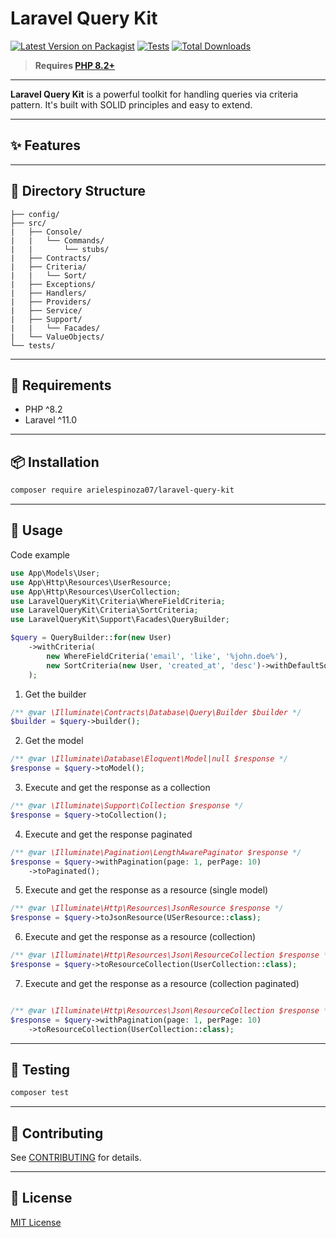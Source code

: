 # Laravel Query Kit

[![Latest Version on Packagist](https://img.shields.io/packagist/v/arielespinoza07/laravel-query-kit.svg?style=flat-square)](https://packagist.org/packages/arielespinoza07/laravel-query-kit)
[![Tests](https://img.shields.io/github/actions/workflow/status/arielespinoza07/laravel-query-kit/run-tests.yml?label=tests)](https://github.com/arielespinoza07/laravel-query-kit/actions)
[![Total Downloads](https://img.shields.io/packagist/dt/arielespinoza07/laravel-query-kit.svg?style=flat-square)](https://packagist.org/packages/arielespinoza07/laravel-query-kit)

> **Requires [PHP 8.2+](https://php.net/releases/)**

---

**Laravel Query Kit** is a powerful toolkit for handling queries via criteria pattern. It's built with SOLID principles and easy to extend.

---

## ✨ Features


---

## 📁 Directory Structure

```
├── config/
├── src/
|   ├── Console/
|   |   └── Commands/
|   |       └── stubs/
|   ├── Contracts/
|   ├── Criteria/
|   |   └── Sort/
|   ├── Exceptions/
|   ├── Handlers/
|   ├── Providers/
|   ├── Service/
|   ├── Support/
|   |   └── Facades/
|   └── ValueObjects/
└── tests/
```

---

## 🧱 Requirements

- PHP ^8.2
- Laravel ^11.0

---

## 📦 Installation

```bash
composer require arielespinoza07/laravel-query-kit
```

---

## 🚀 Usage

Code example

```php
use App\Models\User;
use App\Http\Resources\UserResource;
use App\Http\Resources\UserCollection;
use LaravelQueryKit\Criteria\WhereFieldCriteria;
use LaravelQueryKit\Criteria\SortCriteria;
use LaravelQueryKit\Support\Facades\QueryBuilder;

$query = QueryBuilder::for(new User)
    ->withCriteria(
        new WhereFieldCriteria('email', 'like', '%john.doe%'),
        new SortCriteria(new User, 'created_at', 'desc')->withDefaultSorts()
    );
```

1. Get the builder

```php
/** @var \Illuminate\Contracts\Database\Query\Builder $builder */
$builder = $query->builder();
```

2. Get the model

```php
/** @var \Illuminate\Database\Eloquent\Model|null $response */
$response = $query->toModel();
```

3. Execute and get the response as a collection

```php
/** @var \Illuminate\Support\Collection $response */
$response = $query->toCollection();
```

4. Execute and get the response paginated

```php
/** @var \Illuminate\Pagination\LengthAwarePaginator $response */
$response = $query->withPagination(page: 1, perPage: 10)
    ->toPaginated();
```

5. Execute and get the response as a resource (single model)

```php
/** @var \Illuminate\Http\Resources\JsonResource $response */
$response = $query->toJsonResource(USerResource::class);
```

6. Execute and get the response as a resource (collection)

```php
/** @var \Illuminate\Http\Resources\Json\ResourceCollection $response */
$response = $query->toResourceCollection(UserCollection::class);
```

7. Execute and get the response as a resource (collection paginated)

```php

/** @var \Illuminate\Http\Resources\Json\ResourceCollection $response */
$response = $query->withPagination(page: 1, perPage: 10)
    ->toResourceCollection(UserCollection::class);
```

---

## 🧪 Testing

```bash
composer test
```

---

## 🤝 Contributing

See [CONTRIBUTING](CONTRIBUTING.md) for details.

---

## 📜 License

[MIT License](LICENSE)